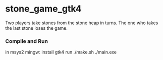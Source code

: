 # stone_game_gtk4

Two players take stones from the stone heap in turns. 
The one who takes the last stone loses the game.

### Compile and Run
in msys2 mingw:
    install gtk4
    run
    ./make.sh
    ./main.exe
